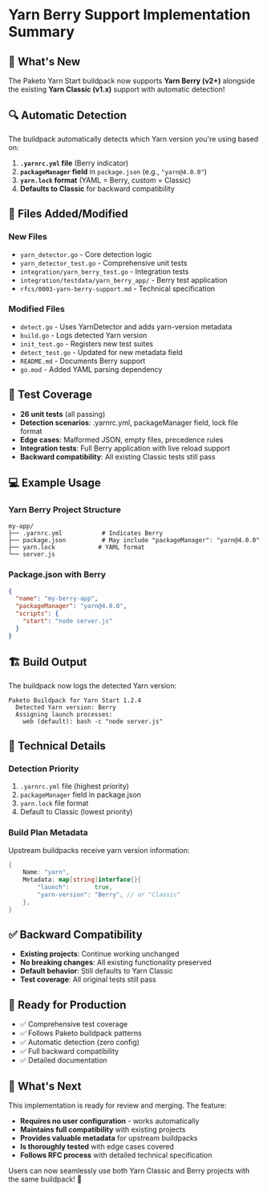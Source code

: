# Yarn Berry Support Implementation Summary

## 🎉 What's New

The Paketo Yarn Start buildpack now supports **Yarn Berry (v2+)** alongside the existing **Yarn Classic (v1.x)** support with automatic detection!

## 🔍 Automatic Detection

The buildpack automatically detects which Yarn version you're using based on:

1. **`.yarnrc.yml` file** (Berry indicator)
2. **`packageManager` field** in `package.json` (e.g., `"yarn@4.0.0"`)
3. **`yarn.lock` format** (YAML = Berry, custom = Classic)
4. **Defaults to Classic** for backward compatibility

## 📁 Files Added/Modified

### New Files
- `yarn_detector.go` - Core detection logic
- `yarn_detector_test.go` - Comprehensive unit tests
- `integration/yarn_berry_test.go` - Integration tests
- `integration/testdata/yarn_berry_app/` - Berry test application
- `rfcs/0003-yarn-berry-support.md` - Technical specification

### Modified Files
- `detect.go` - Uses YarnDetector and adds yarn-version metadata
- `build.go` - Logs detected Yarn version
- `init_test.go` - Registers new test suites
- `detect_test.go` - Updated for new metadata field
- `README.md` - Documents Berry support
- `go.mod` - Added YAML parsing dependency

## 🧪 Test Coverage

- **26 unit tests** (all passing)
- **Detection scenarios**: .yarnrc.yml, packageManager field, lock file format
- **Edge cases**: Malformed JSON, empty files, precedence rules
- **Integration tests**: Full Berry application with live reload support
- **Backward compatibility**: All existing Classic tests still pass

## 💻 Example Usage

### Yarn Berry Project Structure
```
my-app/
├── .yarnrc.yml           # Indicates Berry
├── package.json          # May include "packageManager": "yarn@4.0.0"
├── yarn.lock            # YAML format
└── server.js
```

### Package.json with Berry
```json
{
  "name": "my-berry-app",
  "packageManager": "yarn@4.0.0",
  "scripts": {
    "start": "node server.js"
  }
}
```

## 🏗️ Build Output

The buildpack now logs the detected Yarn version:

```
Paketo Buildpack for Yarn Start 1.2.4
  Detected Yarn version: Berry
  Assigning launch processes:
    web (default): bash -c "node server.js"
```

## 🔧 Technical Details

### Detection Priority
1. `.yarnrc.yml` file (highest priority)
2. `packageManager` field in package.json
3. `yarn.lock` file format
4. Default to Classic (lowest priority)

### Build Plan Metadata
Upstream buildpacks receive yarn version information:
```go
{
    Name: "yarn",
    Metadata: map[string]interface{}{
        "launch":       true,
        "yarn-version": "Berry", // or "Classic"
    },
}
```

## ✅ Backward Compatibility

- **Existing projects**: Continue working unchanged
- **No breaking changes**: All existing functionality preserved
- **Default behavior**: Still defaults to Yarn Classic
- **Test coverage**: All original tests still pass

## 🚀 Ready for Production

- ✅ Comprehensive test coverage
- ✅ Follows Paketo buildpack patterns
- ✅ Automatic detection (zero config)
- ✅ Full backward compatibility
- ✅ Detailed documentation

## 🔄 What's Next

This implementation is ready for review and merging. The feature:

- **Requires no user configuration** - works automatically
- **Maintains full compatibility** with existing projects  
- **Provides valuable metadata** for upstream buildpacks
- **Is thoroughly tested** with edge cases covered
- **Follows RFC process** with detailed technical specification

Users can now seamlessly use both Yarn Classic and Berry projects with the same buildpack! 🎉
